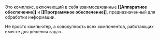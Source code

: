 Это комплекс, включающий в себя взаимосвязанные **[[Аппаратное обеспечение]]** и **[[Программное обеспечение]]**, предназначенный для обработки информации.

Не просто компьютер, а совокупность всех компонентов, работающих вместе для решения задач.